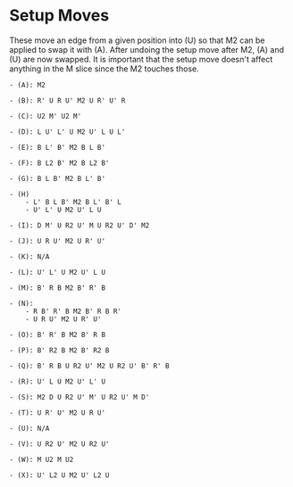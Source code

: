 # Setup Moves
These move an edge from a given position into (U) so that M2 can be applied
to swap it with (A). After undoing the setup move after M2, (A) and (U) are
now swapped. It is important that the setup move doesn't affect anything in the M slice
since the M2 touches those.

```
- (A): M2

- (B): R' U R U' M2 U R' U' R

- (C): U2 M' U2 M'

- (D): L U' L' U M2 U' L U L'

- (E): B L' B' M2 B L B'

- (F): B L2 B' M2 B L2 B'

- (G): B L B' M2 B L' B'

- (H)
    - L' B L B' M2 B L' B' L
    - U' L' U M2 U' L U

- (I): D M' U R2 U' M U R2 U' D' M2

- (J): U R U' M2 U R' U'

- (K): N/A

- (L): U' L' U M2 U' L U

- (M): B' R B M2 B' R' B

- (N):
    - R B' R' B M2 B' R B R'
    - U R U' M2 U R' U'

- (O): B' R' B M2 B' R B

- (P): B' R2 B M2 B' R2 B

- (Q): B' R B U R2 U' M2 U R2 U' B' R' B

- (R): U' L U M2 U' L' U

- (S): M2 D U R2 U' M' U R2 U' M D'

- (T): U R' U' M2 U R U'

- (U): N/A

- (V): U R2 U' M2 U R2 U'

- (W): M U2 M U2

- (X): U' L2 U M2 U' L2 U
```